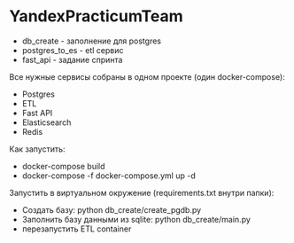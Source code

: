 # YandexPracticumTeam
- db_create - заполнение для postgres
- postgres_to_es - etl сервис
- fast_api - задание спринта


Все нужные сервисы собраны в одном проекте (один docker-compose):
- Postgres
- ETL
- Fast API
- Elasticsearch
- Redis

Как запустить:
- docker-compose build
- docker-compose -f docker-compose.yml up -d

Запустить в виртуальном окружение (requirements.txt внутри папки):
- Создать базу: python db_create/create_pgdb.py
- Заполнить базу данными из sqlite: python db_create/main.py
- перезапустить ETL container
